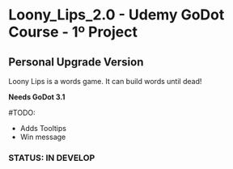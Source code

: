 # Loony_Lips_2.0 - Udemy GoDot Course - 1º Project 
## Personal Upgrade Version 
Loony Lips is a words game. It can build words until dead!

**Needs GoDot 3.1**

#TODO:
- Adds Tooltips
- Win message

### STATUS: IN DEVELOP
